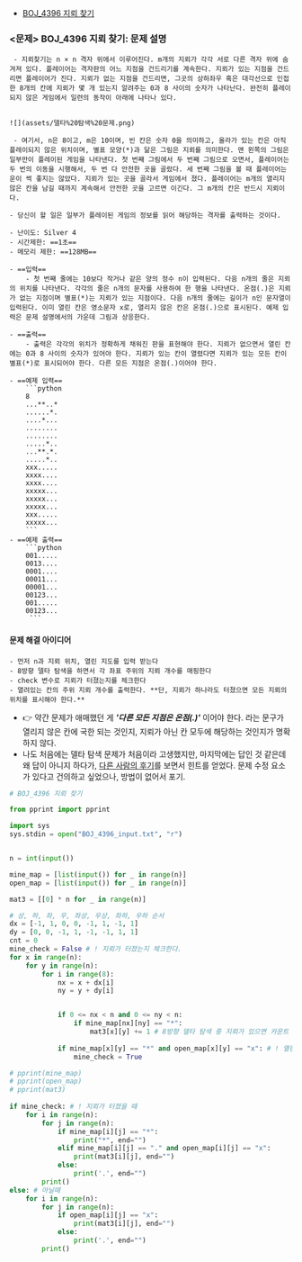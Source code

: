 - [BOJ_4396 지뢰 찾기](https://www.acmicpc.net/problem/4396)

### <문제> BOJ_4396 지뢰 찾기: 문제 설명
```ad-question
 - 지뢰찾기는 n × n 격자 위에서 이루어진다. m개의 지뢰가 각각 서로 다른 격자 위에 숨겨져 있다. 플레이어는 격자판의 어느 지점을 건드리기를 계속한다. 지뢰가 있는 지점을 건드리면 플레이어가 진다. 지뢰가 없는 지점을 건드리면, 그곳의 상하좌우 혹은 대각선으로 인접한 8개의 칸에 지뢰가 몇 개 있는지 알려주는 0과 8 사이의 숫자가 나타난다. 완전히 플레이되지 않은 게임에서 일련의 동작이 아래에 나타나 있다.


![](assets/델타%20탐색%20문제.png)

 - 여기서, n은 8이고, m은 10이며, 빈 칸은 숫자 0을 의미하고, 올라가 있는 칸은 아직 플레이되지 않은 위치이며, 별표 모양(*)과 닮은 그림은 지뢰를 의미한다. 맨 왼쪽의 그림은 일부만이 플레이된 게임을 나타낸다. 첫 번째 그림에서 두 번째 그림으로 오면서, 플레이어는 두 번의 이동을 시행해서, 두 번 다 안전한 곳을 골랐다. 세 번째 그림을 볼 때 플레이어는 운이 썩 좋지는 않았다. 지뢰가 있는 곳을 골라서 게임에서 졌다. 플레이어는 m개의 열리지 않은 칸을 남길 때까지 계속해서 안전한 곳을 고르면 이긴다. 그 m개의 칸은 반드시 지뢰이다.

- 당신이 할 일은 일부가 플레이된 게임의 정보를 읽어 해당하는 격자를 출력하는 것이다. 
```

```ad-attention
- 난이도: Silver 4
- 시간제한: ==1초==
- 메모리 제한: ==128MB==

- ==입력== 
	- 첫 번째 줄에는 10보다 작거나 같은 양의 정수 n이 입력된다. 다음 n개의 줄은 지뢰의 위치를 나타낸다. 각각의 줄은 n개의 문자를 사용하여 한 행을 나타낸다. 온점(.)은 지뢰가 없는 지점이며 별표(*)는 지뢰가 있는 지점이다. 다음 n개의 줄에는 길이가 n인 문자열이 입력된다. 이미 열린 칸은 영소문자 x로, 열리지 않은 칸은 온점(.)으로 표시된다. 예제 입력은 문제 설명에서의 가운데 그림과 상응한다.

- ==출력==
	- 출력은 각각의 위치가 정확하게 채워진 판을 표현해야 한다. 지뢰가 없으면서 열린 칸에는 0과 8 사이의 숫자가 있어야 한다. 지뢰가 있는 칸이 열렸다면 지뢰가 있는 모든 칸이 별표(*)로 표시되어야 한다. 다른 모든 지점은 온점(.)이어야 한다.

- ==예제 입력==
	```python
	8
	...**..*
	......*.
	....*...
	........
	........
	.....*..
	...**.*.
	.....*..
	xxx.....
	xxxx....
	xxxx....
	xxxxx...
	xxxxx...
	xxxxx...
	xxx.....
	xxxxx...
	```
- ==예제 출력==
	```python
	001.....
	0013....
	0001....
	00011...
	00001...
	00123...
	001.....
	00123...
	 ```
```

#### 문제 해결 아이디어
```ad-example
- 먼저 n과 지뢰 위치, 열린 지도를 입력 받는다
- 8방향 델타 탐색을 하면서 각 좌표 주위의 지뢰 개수를 매핑한다
- check 변수로 지뢰가 터졌는지를 체크한다
- 열려있는 칸의 주위 지뢰 개수를 출력한다. **단, 지뢰가 하나라도 터졌으면 모든 지뢰의 위치를 표시해야 한다.**
```

- 👉 약간 문제가 애매했던 게 ***'다른 모든 지점은 온점(.)'*** 이어야 한다. 라는 문구가 열리지 않은 칸에 국한 되는 것인지, 지뢰가 아닌 칸 모두에 해당하는 것인지가 명확하지 않다. 
- 나도 처음에는 델타 탐색 문제가 처음이라 고생했지만, 마지막에는 답인 것 같은데 왜 답이 아니지 하다가, [다른 사람의 후기](https://ywtechit.tistory.com/124)를 보면서 힌트를 얻었다. 문제 수정 요소가 있다고 건의하고 싶었으나, 방법이 없어서 포기. 


```python
# BOJ_4396 지뢰 찾기

from pprint import pprint

import sys
sys.stdin = open("BOJ_4396_input.txt", "r")


n = int(input())

mine_map = [list(input()) for _ in range(n)]
open_map = [list(input()) for _ in range(n)]

mat3 = [[0] * n for _ in range(n)]

# 상, 하, 좌, 우, 좌상, 우상, 좌하, 우하 순서
dx = [-1, 1, 0, 0, -1, 1, -1, 1]
dy = [0, 0, -1, 1, -1, -1, 1, 1]
cnt = 0
mine_check = False # ! 지뢰가 터졌는지 체크한다.
for x in range(n):
    for y in range(n):
        for i in range(8):
            nx = x + dx[i]
            ny = y + dy[i]


            if 0 <= nx < n and 0 <= ny < n:
                if mine_map[nx][ny] == "*":
                    mat3[x][y] += 1 # 8방향 델타 탐색 중 지뢰가 있으면 카운트
                
            if mine_map[x][y] == "*" and open_map[x][y] == "x": # ! 열린 칸에서 지뢰가 있으면
                mine_check = True

# pprint(mine_map)
# pprint(open_map)
# pprint(mat3)
    
if mine_check: # ! 지뢰가 터졌을 때
    for i in range(n):
        for j in range(n):
            if mine_map[i][j] == "*":
                print("*", end="")
            elif mine_map[i][j] == "." and open_map[i][j] == "x":
                print(mat3[i][j], end="")
            else:
                print('.', end="")
        print()
else: # 아닐때
    for i in range(n):
        for j in range(n):
            if open_map[i][j] == "x":
                print(mat3[i][j], end="")
            else:
                print('.', end="")
        print()

```